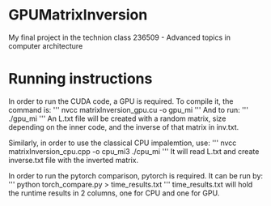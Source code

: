 # GPUMatrixInversion
My final project in the technion class 236509 - Advanced topics in computer architecture

# Running instructions
In order to run the CUDA code, a GPU is required.
To compile it, the command is:
'''
nvcc matrixInversion_gpu.cu -o gpu_mi
'''
And to run:
'''
./gpu_mi
'''
An L.txt file will be created with a random matrix, size depending on the inner code, and the inverse of that matrix in inv.txt.

Similarly, in order to use the classical CPU impalemtion, use:
'''
nvcc matrixInversion_cpu.cpp -o cpu_mi3
./cpu_mi
'''
It will read L.txt and create inverse.txt file with the inverted matrix.

In order to run the pytorch comparison, pytorch is required. It can be run by:
'''
python torch_compare.py > time_results.txt
'''
time_results.txt will hold the runtime results in 2 columns, one for CPU and one for GPU.

